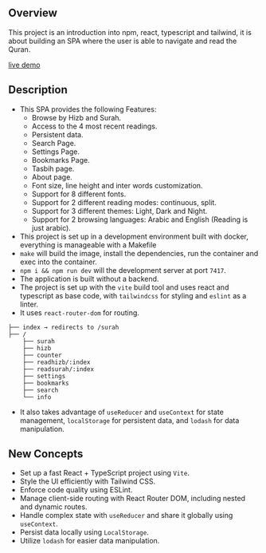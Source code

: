 ## Overview

This project is an introduction into npm, react, typescript and tailwind, it is about building an SPA where the user is able to navigate and read the Quran.

[live demo](https://verses-tr.netlify.app/surah)

## Description

-   This SPA provides the following Features:
    -   Browse by Hizb and Surah.
    -   Access to the 4 most recent readings.
    -   Persistent data.
    -   Search Page.
    -   Settings Page.
    -   Bookmarks Page.
    -   Tasbih page.
    -   About page.
    -   Font size, line height and inter words customization.
    -   Support for 8 different fonts.
    -   Support for 2 different reading modes: continuous, split.
    -   Support for 3 different themes: Light, Dark and Night.
    -   Support for 2 browsing languages: Arabic and English (Reading is just arabic).
-   This project is set up in a development environment built with docker, everything is manageable with a Makefile
-   `make` will build the image, install the dependencies, run the container and exec into the container.
-   `npm i && npm run dev` will the development server at port `7417`.
-   The application is built without a backend.
-   The project is set up with the `vite` build tool and uses react and typescript as base code, with `tailwindcss` for styling and `eslint` as a linter.
-   It uses `react-router-dom` for routing.

```
├── index → redirects to /surah
├── /
    ├── surah
    ├── hizb
    ├── counter
    ├── readhizb/:index
    ├── readsurah/:index
    ├── settings
    ├── bookmarks
    ├── search
    └── info
```

-   It also takes advantage of `useReducer` and `useContext` for state management, `localStorage` for persistent data, and `lodash` for data manipulation.

## New Concepts

-   Set up a fast React + TypeScript project using `Vite`.
-   Style the UI efficiently with Tailwind CSS.
-   Enforce code quality using ESLint.
-   Manage client-side routing with React Router DOM, including nested and dynamic routes.
-   Handle complex state with `useReducer` and share it globally using `useContext`.
-   Persist data locally using `LocalStorage`.
-   Utilize `lodash` for easier data manipulation.
